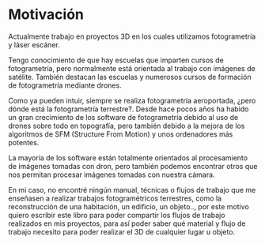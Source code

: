 # Motivación

Actualmente trabajo en proyectos 3D en los cuales utilizamos fotogrametría y láser escáner.

Tengo conocimiento de que hay escuelas que imparten cursos de fotogrametría, pero normalmente está orientada al trabajo con imágenes de satélite. También destacan las escuelas y numerosos cursos de formación de fotogrametría mediante drones.

Como ya pueden intuir, siempre se realiza fotogrametría aeroportada, ¿pero dónde está la fotogrametría terrestre?. Desde hace pocos años ha habido un gran crecimiento de los software de fotogrametría debido al uso de drones sobre todo en topografía, pero también debido a la mejora de los algoritmos de SFM \(Structure From Motion\) y unos ordenadores más potentes.

La mayoría de los software están totalmente orientados al procesamiento de imágenes tomadas con dron, pero también podemos encontrar otros que nos permitan procesar imágenes tomadas con nuestra cámara.

En mi caso, no encontré ningún manual, técnicas o flujos de trabajo que me enseñasen a realizar trabajos fotogramétricos terrestres, como la reconstrucción de una habitación, un edificio, un objeto.., por este motivo quiero escribir este libro para poder compartir los flujos de trabajo realizados en mis proyectos, para así poder saber qué material y flujo de trabajo necesito para poder realizar el 3D de cualquier lugar u objeto.

